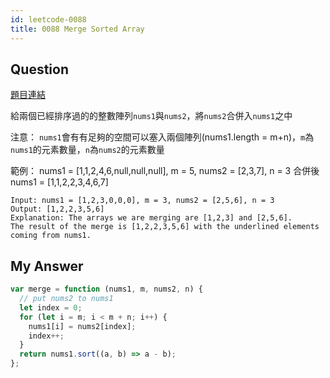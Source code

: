 ```yaml
---
id: leetcode-0088
title: 0088 Merge Sorted Array
---
```


## Question

[題目連結](https://leetcode.com/problems/merge-sorted-array/)

給兩個已經排序過的的整數陣列`nums1`與`nums2`，將`nums2`合併入`nums1`之中

注意：
`nums1`會有有足夠的空間可以塞入兩個陣列(nums1.length = m+n)，`m`為`nums1`的元素數量，`n`為`nums2`的元素數量

範例： nums1 = [1,1,2,4,6,null,null,null], m = 5, nums2 = [2,3,7], n = 3
合併後 nums1 = [1,1,2,2,3,4,6,7]

```
Input: nums1 = [1,2,3,0,0,0], m = 3, nums2 = [2,5,6], n = 3
Output: [1,2,2,3,5,6]
Explanation: The arrays we are merging are [1,2,3] and [2,5,6].
The result of the merge is [1,2,2,3,5,6] with the underlined elements coming from nums1.
```

## My Answer

```js
var merge = function (nums1, m, nums2, n) {
  // put nums2 to nums1
  let index = 0;
  for (let i = m; i < m + n; i++) {
    nums1[i] = nums2[index];
    index++;
  }
  return nums1.sort((a, b) => a - b);
};
```
